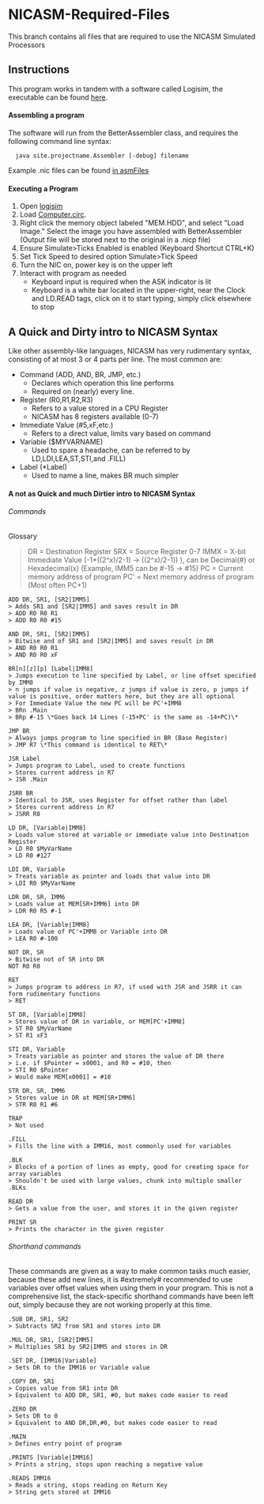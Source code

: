 # NICASM-Required-Files
This branch contains all files that are required to use the NICASM Simulated Processors

## Instructions
This program works in tandem with a software called Logisim, the executable can be found [here](logisim/logisim.exe).

#### Assembling a program
The software will run from the BetterAssembler class, and requires the following command line syntax:
```
  java site.projectname.Assembler [-debug] filename
```
Example .nic files can be found [in asmFiles](asmFiles)

#### Executing a Program
1. Open [logisim](logisim/logisim.exe)
2. Load [Computer.circ](logisim/Computer.circ).
3. Right click the memory object labeled "MEM.HDD", and select "Load Image." Select the image you have assembled with BetterAssembler (Output file will be stored next to the original in a .nicp file)
4. Ensure Simulate>Ticks Enabled is enabled (Keyboard Shortcut CTRL+K)
5. Set Tick Speed to desired option Simulate>Tick Speed
6. Turn the NIC on, power key is on the upper left
7. Interact with program as needed
   - Keyboard input is required when the ASK indicator is lit
   - Keyboard is a white bar located in the upper-right, near the Clock and LD.READ tags, click on it to start typing, simply click elsewhere to stop

## A Quick and Dirty intro to NICASM Syntax
Like other assembly-like languages, NICASM has very rudimentary syntax, consisting of at most 3 or 4 parts per line. The most common are:
- Command (ADD, AND, BR, JMP, etc.)
  - Declares which operation this line performs
  - Required on (nearly) every line.
- Register (R0,R1,R2,R3)
  - Refers to a value stored in a CPU Register
  - NICASM has 8 registers available (0-7)
- Immediate Value (#5,xF,etc.)
  - Refers to a direct value, limits vary based on command
- Variable ($MYVARNAME)
  - Used to spare a headache, can be referred to by LD,LDI,LEA,ST,STI,and .FILL)
- Label (\*Label)
  - Used to name a line, makes BR much simpler


#### A not as Quick and much Dirtier intro to NICASM Syntax
###### Commands
Glossary
> DR   = Destination Register
> SRX  = Source Register 0-7
> IMMX = X-bit Immediate Value (-1\*((2^x)/2-1) -> ((2^x)/2-1)) ), can be Decimal(#) or Hexadecimal(x) (Example, IMM5 can be \#-15 -> \#15)
> PC   = Current memory address of program
> PC'  = Next memory address of program (Most often PC+1)
```
ADD DR, SR1, [SR2|IMM5]
> Adds SR1 and [SR2|IMM5] and saves result in DR
> ADD R0 R0 R1
> ADD R0 R0 #15

AND DR, SR1, [SR2|IMM5]
> Bitwise and of SR1 and [SR2|IMM5] and saves result in DR
> AND R0 R0 R1
> AND R0 R0 xF

BR[n][z][p] [Label|IMM8]
> Jumps execution to line specified by Label, or line offset specified by IMM8
> n jumps if value is negative, z jumps if value is zero, p jumps if value is positive, order matters here, but they are all optional
> For Immediate Value the new PC will be PC'+IMM8
> BRn .Main
> BRp #-15 \*Goes back 14 Lines (-15+PC' is the same as -14+PC)\*

JMP BR
> Always jumps program to line specified in BR (Base Register)
> JMP R7 \*This command is identical to RET\*

JSR Label
> Jumps program to Label, used to create functions
> Stores current address in R7
> JSR .Main

JSRR BR
> Identical to JSR, uses Register for offset rather than label
> Stores current address in R7
> JSRR R0

LD DR, [Variable|IMM8]
> Loads value stored at variable or immediate value into Destination Register
> LD R0 $MyVarName
> LD R0 #127

LDI DR, Variable
> Treats variable as pointer and loads that value into DR
> LDI R0 $MyVarName

LDR DR, SR, IMM6
> Loads value at MEM[SR+IMM6] into DR
> LDR R0 R5 #-1

LEA DR, [Variable|IMM8]
> Loads value of PC'+IMM8 or Variable into DR
> LEA R0 #-100

NOT DR, SR
> Bitwise not of SR into DR
NOT R0 R0

RET
> Jumps program to address in R7, if used with JSR and JSRR it can form rudimentary functions
> RET

ST DR, [Variable|IMM8]
> Stores value of DR in variable, or MEM[PC'+IMM8]
> ST R0 $MyVarName
> ST R1 xF3

STI DR, Variable
> Treats variable as pointer and stores the value of DR there
> i.e. if $Pointer = x0001, and R0 = #10, then
> STI R0 $Pointer
> Would make MEM[x0001] = #10

STR DR, SR, IMM6
> Stores value in DR at MEM[SR+IMM6]
> STR R0 R1 #6

TRAP
> Not used

.FILL
> Fills the line with a IMM16, most commonly used for variables

.BLK
> Blocks of a portion of lines as empty, good for creating space for array variables
> Shouldn't be used with large values, chunk into multiple smaller .BLKs

READ DR
> Gets a value from the user, and stores it in the given register

PRINT SR
> Prints the character in the given register
```
###### Shorthand commands

These commands are given as a way to make common tasks much easier, because these add new lines, it is #extremely# recommended to use variables over offset values when using them in your program.
This is not a comprehensive list, the stack-specific shorthand commands have been left out, simply because they are not working properly at this time.
```
.SUB DR, SR1, SR2
> Subtracts SR2 from SR1 and stores into DR

.MUL DR, SR1, [SR2|IMM5]
> Multiplies SR1 by SR2|IMM5 and stores in DR

.SET DR, [IMM16|Variable]
> Sets DR to the IMM16 or Variable value

.COPY DR, SR1
> Copies value from SR1 into DR
> Equivalent to ADD DR, SR1, #0, but makes code easier to read

.ZERO DR
> Sets DR to 0
> Equivalent to AND DR,DR,#0, but makes code easier to read

.MAIN
> Defines entry point of program

.PRINTS [Variable|IMM16]
> Prints a string, stops upon reaching a negative value

.READS IMM16
> Reads a string, stops reading on Return Key
> String gets stored at IMM16
```
